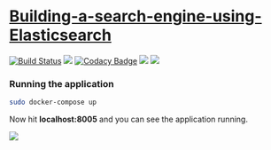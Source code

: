 # [Building-a-search-engine-using-Elasticsearch](https://hacker.dineshsonachalam.me/)
[![Build Status](https://api.travis-ci.org/dineshsonachalam/Building-a-search-engine-using-Elasticsearch.svg?branch=master)](https://travis-ci.org/dineshsonachalam/Building-a-search-engine-using-Elasticsearch)
[![](https://img.shields.io/docker/pulls/dineshsonachalam/hacker.svg)](https://hub.docker.com/r/dineshsonachalam/hacker)
[![Codacy Badge](https://api.codacy.com/project/badge/Grade/5436c035ab974af3aeade51ebe9ec57a)](https://www.codacy.com/app/dineshsonachalam/Building-a-search-engine-using-Elasticsearch?utm_source=github.com&amp;utm_medium=referral&amp;utm_content=dineshsonachalam/Building-a-search-engine-using-Elasticsearch&amp;utm_campaign=Badge_Grade)
[![](https://img.shields.io/badge/python-3.5%20%7C%203.6%20%7C%203.7-blue.svg)](https://www.python.org/downloads/release/python-370/)
[![](https://img.shields.io/badge/license-MIT-green.svg)](https://github.com/dineshsonachalam/Building-a-search-engine-using-Elasticsearch/blob/master/LICENSE)






### Running the application

```sh
sudo docker-compose up
```
Now hit **localhost:8005** and you can see the application running.

![](https://cdn-images-1.medium.com/max/800/1*ZvovF3fIKf1sh045UgXARQ.png)




